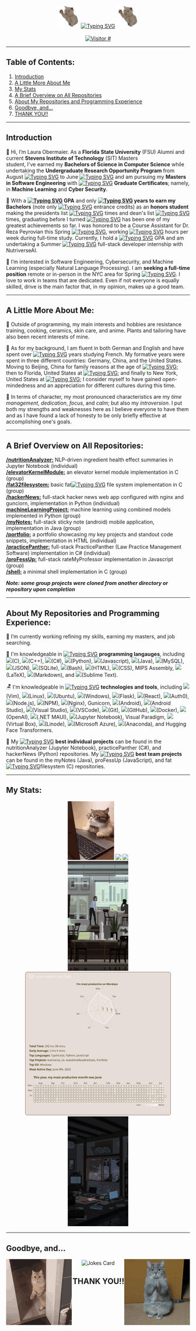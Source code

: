 <div align="center" valign="center">
  <img src="https://github.com/LauraAllObe/LauraAllObe/blob/main/wavingCat.gif" width="60" height="60" />
  <a href="https://git.io/typing-svg"><img src="https://readme-typing-svg.demolab.com?font=Jacquard+12&size=67&pause=1000&color=714542BB&center=true&vCenter=true&width=700&height=60&lines=Welcome+to+Laura's+GitHub!" alt="Typing SVG" /></a>
  <img src="https://github.com/LauraAllObe/LauraAllObe/blob/main/wavingCat.gif" width="60" height="60" />
</div>  
&nbsp;
<div align="center" valign="center" >
  <a href="https://hits.sh/github.com/LauraAllObe/hits/">
    <img alt="Visitor #" src="https://hits.sh/github.com/LauraAllObe/hits.svg?color=e6ddd8"/>
  </a>
</div>
<hr/>

## Table of Contents:  
1. [Introduction](https://github.com/LauraAllObe#introduction)  
2. [A Little More About Me](https://github.com/LauraAllObe#a-little-more-about-me)  
3. [My Stats](https://github.com/LauraAllObe#my-stats)  
4. [A Brief Overview on All Repositories](https://github.com/LauraAllObe#a-brief-overview-on-all-repositories)  
5. [About My Repositories and Programming Experience](https://github.com/LauraAllObe#about-my-repositories-and-programming-experience)
6. [Goodbye, and...](https://github.com/LauraAllObe#goodbye-and)
7. [THANK YOU!!](https://github.com/LauraAllObe#thank-you)
___
## Introduction
🐎 Hi, I’m Laura Obermaier. As a __Florida State University__ (FSU) Alumni and current __Stevens Institute of Technology__ (SIT) Masters  
student, I've earned my __Bachelors of Science in Computer Science__ while undertaking the __Undergraduate Research Opportunity Program__ from August [![Typing SVG](https://readme-typing-svg.demolab.com?font=Jacquard+12&size=30&duration=2000&pause=1000&color=714542BB&center=true&vCenter=true&width=40&height=18&lines=2022)](https://git.io/typing-svg) to June [![Typing SVG](https://readme-typing-svg.demolab.com?font=Jacquard+12&size=30&duration=2000&pause=1000&color=714542BB&center=true&vCenter=true&width=40&height=18&lines=2023)](https://git.io/typing-svg) and am pursuing my __Masters in Software Engineering__ with [![Typing SVG](https://readme-typing-svg.demolab.com?font=Jacquard+12&size=30&duration=2000&pause=1000&color=714542BB&center=true&vCenter=true&width=10&height=18&lines=2)](https://git.io/typing-svg) __Graduate Certificates__; namely, in __Machine Learning__ and __Cyber Security__. 

🫘 With a 
__[![Typing SVG](https://readme-typing-svg.demolab.com?font=Jacquard+12&size=30&duration=2000&pause=1000&color=714542BB&center=true&vCenter=true&width=25&height=18&lines=3.9)](https://git.io/typing-svg) GPA__ and only __[![Typing SVG](https://readme-typing-svg.demolab.com?font=Jacquard+12&size=30&duration=2000&pause=1000&color=714542BB&center=true&vCenter=true&width=25&height=18&lines=2.5)](https://git.io/typing-svg) years to earn my Bachelors__ (note only [![Typing SVG](https://readme-typing-svg.demolab.com?font=Jacquard+12&size=30&duration=2000&pause=1000&color=714542BB&center=true&vCenter=true&width=8&height=18&lines=7)](https://git.io/typing-svg) entrance credits) as an __honors student__ making the presidents list [![Typing SVG](https://readme-typing-svg.demolab.com?font=Jacquard+12&size=30&duration=2000&pause=1000&color=714542BB&center=true&vCenter=true&width=10&height=18&lines=4)](https://git.io/typing-svg) times and dean's list [![Typing SVG](https://readme-typing-svg.demolab.com?font=Jacquard+12&size=30&duration=2000&pause=1000&color=714542BB&center=true&vCenter=true&width=10&height=18&lines=7)](https://git.io/typing-svg) times, graduating before 
I turned [![Typing SVG](https://readme-typing-svg.demolab.com?font=Jacquard+12&size=30&duration=2000&pause=1000&color=714542BB&center=true&vCenter=true&width=20&height=18&lines=21)](https://git.io/typing-svg) has been one of my greatest achievements so far. I was honored to be a Course Assistant for Dr. Reza Peyrovian this Spring [![Typing SVG](https://readme-typing-svg.demolab.com?font=Jacquard+12&size=30&duration=2000&pause=1000&color=714542BB&center=true&vCenter=true&width=40&height=18&lines=2025)](https://git.io/typing-svg), working [![Typing SVG](https://readme-typing-svg.demolab.com?font=Jacquard+12&size=30&duration=2000&pause=1000&color=714542BB&center=true&vCenter=true&width=40&height=18&lines=5-20)](https://git.io/typing-svg) hours per week during full-time study. Currently, I hold a [![Typing SVG](https://readme-typing-svg.demolab.com?font=Jacquard+12&size=30&duration=2000&pause=1000&color=714542BB&center=true&vCenter=true&width=25&height=18&lines=3.9)](https://git.io/typing-svg) GPA and am undertaking a Summer [![Typing SVG](https://readme-typing-svg.demolab.com?font=Jacquard+12&size=30&duration=2000&pause=1000&color=714542BB&center=true&vCenter=true&width=40&height=18&lines=2025)](https://git.io/typing-svg) full-stack developer internship with NutriverseAI.

🎻 I’m interested in Software Engineering, Cybersecurity, and Machine Learning (especially Natural Language Processing). I am __seeking a full-time position__ remote or in-person in the NYC area for Spring [![Typing SVG](https://readme-typing-svg.demolab.com?font=Jacquard+12&size=30&duration=2000&pause=1000&color=714542BB&center=true&vCenter=true&width=40&height=18&lines=2026)](https://git.io/typing-svg). I love to work in teams that are dedicated. Even if not everyone is equally skilled, drive is the main 
factor that, in my opinion, makes up a good team.
___
## A Little More About Me:
👞 Outside of programming, my main interests and hobbies are resistance training, cooking, ceramics, skin care, and 
anime. Plants and tailoring have also been recent interests of mine. 

🦬 As for my background, I am fluent in both German and English and have spent over [![Typing SVG](https://readme-typing-svg.demolab.com?font=Jacquard+12&size=30&duration=2000&pause=1000&color=714542BB&center=true&vCenter=true&width=8&height=18&lines=6)](https://git.io/typing-svg) years studying French. My formative 
years were spent in three different countries: Germany, China, and the United States. Moving to Beijing, China for family 
reasons at the age of [![Typing SVG](https://readme-typing-svg.demolab.com?font=Jacquard+12&size=30&duration=2000&pause=1000&color=714542BB&center=true&vCenter=true&width=8&height=18&lines=9)](https://git.io/typing-svg); then to Florida, United States at [![Typing SVG](https://readme-typing-svg.demolab.com?font=Jacquard+12&size=30&duration=2000&pause=1000&color=714542BB&center=true&vCenter=true&width=20&height=18&lines=13)](https://git.io/typing-svg); and finally to New York, United States at [![Typing SVG](https://readme-typing-svg.demolab.com?font=Jacquard+12&size=30&duration=2000&pause=1000&color=714542BB&center=true&vCenter=true&width=20&height=18&lines=20)](https://git.io/typing-svg); I consider 
myself to have gained open-mindedness and an appreciation for different cultures during this time.

🍯 In terms of character, my most pronounced characteristics are my *time management*, *dedication*, *focus*, and *calm*; 
but also my *introversion*. I put both my strengths and weaknesses here as I believe everyone to have 
them and as I have found a lack of honesty to be only briefly effective at accomplishing one's goals.  

___
## A Brief Overview on All Repositories:
**[/nutritionAnalyzer:](https://github.com/LauraAllObe/nutritionAnalyzer)** NLP-driven ingredient health effect summaries in Jupyter Notebook (individual)  
**[/elevatorKernelModule:](https://github.com/LauraAllObe/elevatorKernelModule)** an elevator kernel module implementation in C (group)  
**[/fat32filesystem:](https://github.com/LauraAllObe/fat32filesystem)** basic fat[![Typing SVG](https://readme-typing-svg.demolab.com?font=Jacquard+12&size=30&duration=2000&pause=1000&color=714542BB&center=true&vCenter=true&width=20&height=18&lines=32)](https://git.io/typing-svg) file system implementation in C (group)  
**[/hackerNews:](https://github.com/LauraAllObe/hackerNews)** full-stack hacker news web app configured with nginx and gunciorn, implementation in Python (individual)  
**[machineLearningProject:](https://github.com/LauraAllObe/machineLearningProject)** machine learning using combined models implemented in Python (group)  
**[/myNotes:](https://github.com/LauraAllObe/myNotes)** full-stack sticky note (android) mobile application, implementation in Java (group)  
**[/portfolio:](https://github.com/LauraAllObe/portfolio)** a portfolio showcasing my key projects and standout code snippets, implementation in HTML (individual)  
**[/practicePanther:](https://github.com/LauraAllObe/practicePanther)** full-stack PracticePanther (Law Practice Management Software) implementation in C# (individual)  
**[/proFessUp:](https://github.com/LauraAllObe/proFessUp)** full-stack rateMyProfessor implementation in Javascript (group)  
**[/shell:](https://github.com/LauraAllObe/shell)** a minimal shell implementation in C (group)  

__*Note: some group projects were cloned from another directory or repository upon completion*__
___ 
## About My Repositories and Programming Experience:
🐻 I’m currently working refining my skills, earning my masters, and job searching.

💼 I'm knowledgeable in [![Typing SVG](https://readme-typing-svg.demolab.com?font=Jacquard+12&size=30&duration=2000&pause=1000&color=714542BB&center=true&vCenter=true&width=30&height=18&lines=16%2B)](https://git.io/typing-svg) __programming langauges__, including
<code><img height="12" src="https://cdn.jsdelivr.net/npm/simple-icons@3.12.2/icons/c.svg"></code>(C), 
<code><img height="12" src="https://cdn.jsdelivr.net/npm/simple-icons@3.12.2/icons/cplusplus.svg"></code>(C++), 
<code><img height="12" src="https://cdn.jsdelivr.net/npm/simple-icons@3.12.2/icons/csharp.svg"></code>(C#), 
<code><img height="12" src="https://cdn.jsdelivr.net/npm/simple-icons@3.12.2/icons/python.svg"></code>(Python), 
<code><img height="12" src="https://cdn.jsdelivr.net/npm/simple-icons@3.12.2/icons/javascript.svg"></code>(Javascript), 
<code><img height="12" src="https://cdn.jsdelivr.net/npm/simple-icons@3.12.2/icons/java.svg"></code>(Java), 
<code><img height="12" src="https://cdn.jsdelivr.net/npm/simple-icons@3.12.2/icons/mysql.svg"></code>(MySQL), 
<code><img height="12" src="https://cdn.jsdelivr.net/npm/simple-icons@3.12.2/icons/json.svg"></code>(JSON), 
<code><img height="12" src="https://cdn.jsdelivr.net/npm/simple-icons@3.12.2/icons/sqlite.svg"></code>(SQLite), 
<code><img height="12" src="https://cdn.jsdelivr.net/npm/simple-icons@3.12.2/icons/gnubash.svg"></code>(Bash), 
<code><img height="12" src="https://cdn.jsdelivr.net/npm/simple-icons@3.12.2/icons/html5.svg"></code>(HTML), 
<code><img height="12" src="https://cdn.jsdelivr.net/npm/simple-icons@3.12.2/icons/css3.svg"></code>(CSS), 
MIPS Assembly, 
<code><img height="12" src="https://cdn.jsdelivr.net/npm/simple-icons@3.12.2/icons/latex.svg"></code>(LaTeX), 
<code><img height="12" src="https://cdn.jsdelivr.net/npm/simple-icons@3.12.2/icons/markdown.svg"></code>(Markdown), and 
<code><img height="12" src="https://cdn.jsdelivr.net/npm/simple-icons@3.12.2/icons/sublimetext.svg"></code>(Sublime Text).  

🪑 I'm knowledgeable in [![Typing SVG](https://readme-typing-svg.demolab.com?font=Jacquard+12&size=30&duration=2000&pause=1000&color=714542BB&center=true&vCenter=true&width=30&height=18&lines=27%2B)](https://git.io/typing-svg) __technologies and tools__, including 
<code><img height="12" src="https://cdn.jsdelivr.net/npm/simple-icons@3.12.2/icons/vim.svg"></code>(Vim), 
<code><img height="12" src="https://cdn.jsdelivr.net/npm/simple-icons@3.12.2/icons/linux.svg"></code>(Linux), 
<code><img height="12" src="https://cdn.jsdelivr.net/npm/simple-icons@3.12.2/icons/ubuntu.svg"></code>(Ubuntu), 
<code><img height="12" src="https://cdn.jsdelivr.net/npm/simple-icons@3.13.0/icons/windows.svg"></code>(Windows), 
<code><img height="12" src="https://cdn.jsdelivr.net/npm/simple-icons@3.13.0/icons/flask.svg"></code>(Flask), 
<code><img height="12" src="https://cdn.jsdelivr.net/npm/simple-icons@3.12.2/icons/react.svg"></code>(React), 
<code><img height="12" src="https://cdn.jsdelivr.net/npm/simple-icons@3.12.2/icons/auth0.svg"></code>(Auth0), 
<code><img height="12" src="https://cdn.jsdelivr.net/npm/simple-icons@3.12.2/icons/node-dot-js.svg"></code>(Node.js), 
<code><img height="12" src="https://cdn.jsdelivr.net/npm/simple-icons@3.12.2/icons/npm.svg"></code>(NPM), 
<code><img height="12" src="https://cdn.jsdelivr.net/npm/simple-icons@3.12.2/icons/nginx.svg"></code>(Nginx), 
Gunicorn, 
<code><img height="12" src="https://cdn.jsdelivr.net/npm/simple-icons@3.12.2/icons/android.svg"></code>(Android), 
<code><img height="12" src="https://cdn.jsdelivr.net/npm/simple-icons@3.12.2/icons/androidstudio.svg"></code>(Android Studio), 
<code><img height="12" src="https://cdn.jsdelivr.net/npm/simple-icons@3.12.2/icons/visualstudio.svg"></code>(Visual Studio), 
<code><img height="12" src="https://cdn.jsdelivr.net/npm/simple-icons@3.12.2/icons/visualstudiocode.svg"></code>(VSCode), 
<code><img height="12" src="https://cdn.jsdelivr.net/npm/simple-icons@3.12.2/icons/git.svg"></code>(Git), 
<code><img height="12" src="https://cdn.jsdelivr.net/npm/simple-icons@3.13.0/icons/github.svg"></code>(GitHub), 
<code><img height="12" src="https://cdn.jsdelivr.net/npm/simple-icons@3.13.0/icons/docker.svg"></code>(Docker),
<code><img height="12" src="https://cdn.jsdelivr.net/npm/simple-icons@3.12.2/icons/openai.svg"></code>(OpenAI), 
<code><img height="12" src="https://cdn.jsdelivr.net/npm/simple-icons@3.12.2/icons/dot-net.svg"></code>(.NET MAUI), 
<code><img height="12" src="https://cdn.jsdelivr.net/npm/simple-icons@3.12.2/icons/jupyter.svg"></code>(Jupyter Notebook), 
Visual Paradigm, 
<code><img height="12" src="https://cdn.jsdelivr.net/npm/simple-icons@3.12.2/icons/virtualbox.svg"></code>(Virtual Box), 
<code><img height="12" src="https://cdn.jsdelivr.net/npm/simple-icons@3.12.2/icons/linode.svg"></code>(Linode), 
<code><img height="12" src="https://cdn.jsdelivr.net/npm/simple-icons@3.12.2/icons/microsoftazure.svg"></code>(Microsoft Azure),
<code><img height="12" src="https://cdn.jsdelivr.net/npm/simple-icons@3.12.2/icons/anaconda.svg"></code>(Anaconda), and
Hugging Face Transformers.

🦫 My [![Typing SVG](https://readme-typing-svg.demolab.com?font=Jacquard+12&size=30&duration=2000&pause=1000&color=714542BB&center=true&vCenter=true&width=10&height=18&lines=3)](https://git.io/typing-svg) __best individual projects__ can be found in the nutritionAnalyzer (Jupyter Notebook), practicePanther (C#), and hackerNews (Python) repositories. My [![Typing SVG](https://readme-typing-svg.demolab.com?font=Jacquard+12&size=30&duration=2000&pause=1000&color=714542BB&center=true&vCenter=true&width=10&height=18&lines=3)](https://git.io/typing-svg) __best team projects__ can be found in the myNotes (Java), proFessUp (JavaScript), and fat[![Typing SVG](https://readme-typing-svg.demolab.com?font=Jacquard+12&size=30&duration=2000&pause=1000&color=714542BB&center=true&vCenter=true&width=20&height=18&lines=32)](https://git.io/typing-svg)filesystem (C) repositories.
___
## My Stats:
<div  align="center" valign="center">
  <div>
    <img src="https://github.com/LauraAllObe/LauraAllObe/blob/main/CatProfessional.gif" height="160"/>
    <img src="https://github-readme-stats.vercel.app/api?username=LauraAllObe&bg_color=e6ddd8&border_color=ab8c7b&text_color=997967&title_color=fcf9f2&icon_color=fcf9f2&show_icons=true" height="160" href="https://github.com/anuraghazra/github-readme-stats">
    <img src="https://github.com/LauraAllObe/LauraAllObe/blob/main/CatStudyingHard.gif" height="160"/>
  </div>
  <div>
    <img src="https://github.com/LauraAllObe/LauraAllObe/blob/main/cafe.gif" height="300"/>
    <img src="https://github.com/LauraAllObe/LauraAllObe/blob/main/stats.svg" width="400"/>
    <img src="https://github.com/LauraAllObe/LauraAllObe/blob/main/desk.gif" height="300"/>
  </div>
</div>

___


<div align="center">
  <h2 align="left">Goodbye, and...</h2>
  <img src="https://github.com/LauraAllObe/LauraAllObe/blob/main/catClosingDoor.gif" align="left" height="180"/>
  <img src="https://readme-jokes.vercel.app/api?bgColor=%23e6ddd8&borderColor=%23997967&qColor=%23ab8c7b&aColor=%23997967&textColor=%23997967&codeColor=%23997967" alt="Jokes Card" align="center" width="300" height="180"/>
  <img align="right" src="https://github.com/LauraAllObe/LauraAllObe/blob/main/thankYouCatCube.gif" height="180"/>
  <h2 align="right">THANK YOU!!</h2>
</div>
